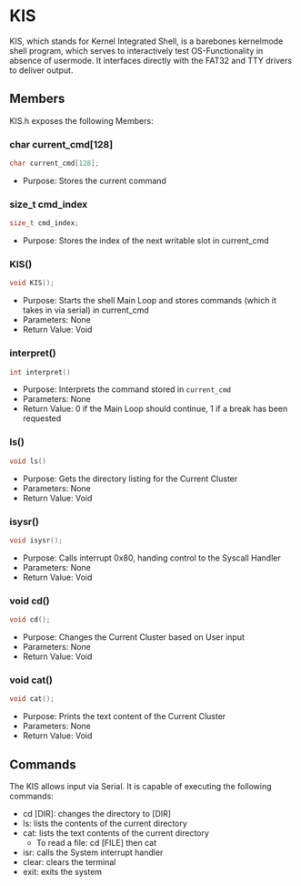 # KIS
KIS, which stands for Kernel Integrated Shell, is a barebones kernelmode shell program, which serves to interactively test OS-Functionality in absence of usermode. It interfaces directly with the FAT32 and TTY drivers to deliver output. 
## Members
KIS.h exposes the following Members:<br>
### char current_cmd[128]
```c
char current_cmd[128];
```
- Purpose: Stores the current command
### size_t cmd_index
```c
size_t cmd_index;
```
- Purpose: Stores the index of the next writable slot in current_cmd

### KIS()
```c
void KIS();
```
- Purpose: Starts the shell Main Loop and stores commands (which it takes in via serial) in current_cmd
- Parameters: None
- Return Value: Void
### interpret()
```c
int interpret()
```
- Purpose: Interprets the command stored in ```current_cmd```
- Parameters: None
- Return Value: 0 if the Main Loop should continue, 1 if a break has been requested<br>
### ls()
```c
void ls()
```
- Purpose: Gets the directory listing for the Current Cluster 
- Parameters: None
- Return Value: Void
### isysr()
```c
void isysr();
```
- Purpose: Calls interrupt 0x80, handing control to the Syscall Handler 
- Parameters: None
- Return Value: Void
### void cd()
```c
void cd();
```
- Purpose: Changes the Current Cluster based on User input 
- Parameters: None
- Return Value: Void
### void cat()
```c
void cat();
```
- Purpose: Prints the text content of the Current Cluster 
- Parameters: None
- Return Value: Void

## Commands
The KIS allows input via Serial. It is capable of executing the following commands:
- cd [DIR]: changes the directory to [DIR]
- ls: lists the contents of the current directory
- cat: lists the text contents of the current directory
    - To read a file: cd [FILE] then cat
- isr: calls the System interrupt handler
- clear: clears the terminal
- exit: exits the system
